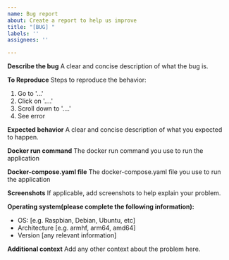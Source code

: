 ```yaml
---
name: Bug report
about: Create a report to help us improve
title: "[BUG] "
labels: ''
assignees: ''

---
```


**Describe the bug**
A clear and concise description of what the bug is.

**To Reproduce**
Steps to reproduce the behavior:
1. Go to '...'
2. Click on '....'
3. Scroll down to '....'
4. See error

**Expected behavior**
A clear and concise description of what you expected to happen.

**Docker run command**
The docker run command you use to run the application

**Docker-compose.yaml file**
The docker-compose.yaml file you use to run the application

**Screenshots**
If applicable, add screenshots to help explain your problem.

**Operating system(please complete the following information):**
 - OS: [e.g. Raspbian, Debian, Ubuntu, etc]
 - Architecture [e.g. armhf, arm64, amd64]
 - Version [any relevant information]

**Additional context**
Add any other context about the problem here.
